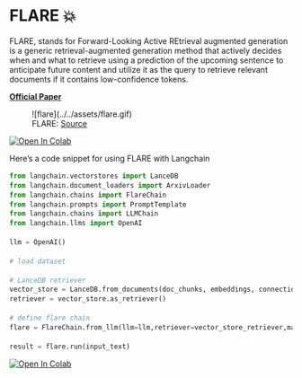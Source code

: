 **FLARE 💥**
====================================================================
FLARE, stands for Forward-Looking Active REtrieval augmented generation is a generic retrieval-augmented generation method that actively decides when and what to retrieve using a prediction of the upcoming sentence to anticipate future content and utilize it as the query to retrieve relevant documents if it contains low-confidence tokens.

**[Official Paper](https://arxiv.org/abs/2305.06983)**

<figure markdown="span">
  ![flare](../../assets/flare.gif)
  <figcaption>FLARE: <a href="https://github.com/jzbjyb/FLARE">Source</a></figcaption>
</figure>

[![Open In Colab](../../assets/colab.svg)](https://colab.research.google.com/github/lancedb/vectordb-recipes/blob/main/examples/better-rag-FLAIR/main.ipynb)

Here’s a code snippet for using FLARE with Langchain

```python
from langchain.vectorstores import LanceDB
from langchain.document_loaders import ArxivLoader
from langchain.chains import FlareChain
from langchain.prompts import PromptTemplate
from langchain.chains import LLMChain
from langchain.llms import OpenAI

llm = OpenAI()

# load dataset

# LanceDB retriever
vector_store = LanceDB.from_documents(doc_chunks, embeddings, connection=table)
retriever = vector_store.as_retriever()

# define flare chain
flare = FlareChain.from_llm(llm=llm,retriever=vector_store_retriever,max_generation_len=300,min_prob=0.45)

result = flare.run(input_text)
```

[![Open In Colab](../../assets/colab.svg)](https://colab.research.google.com/github/lancedb/vectordb-recipes/blob/main/examples/better-rag-FLAIR/main.ipynb)